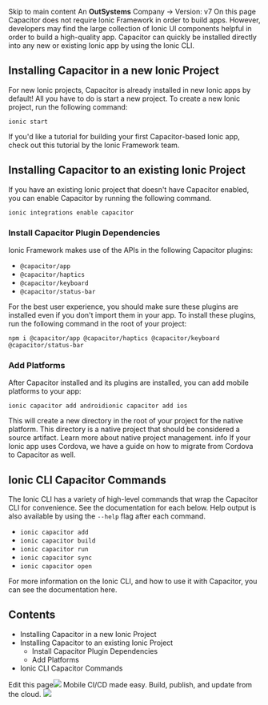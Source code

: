 Skip to main content
An **OutSystems** Company →
Version: v7
On this page
Capacitor does not require Ionic Framework in order to build apps. However, developers may find the large collection of Ionic UI components helpful in order to build a high-quality app.
Capacitor can quickly be installed directly into any new or existing Ionic app by using the Ionic CLI.
## Installing Capacitor in a new Ionic Project​
For new Ionic projects, Capacitor is already installed in new Ionic apps by default! All you have to do is start a new project. To create a new Ionic project, run the following command:
```
ionic start
```

If you'd like a tutorial for building your first Capacitor-based Ionic app, check out this tutorial by the Ionic Framework team.
## Installing Capacitor to an existing Ionic Project​
If you have an existing Ionic project that doesn't have Capacitor enabled, you can enable Capacitor by running the following command.
```
ionic integrations enable capacitor
```

### Install Capacitor Plugin Dependencies​
Ionic Framework makes use of the APIs in the following Capacitor plugins:
  * `@capacitor/app`
  * `@capacitor/haptics`
  * `@capacitor/keyboard`
  * `@capacitor/status-bar`


For the best user experience, you should make sure these plugins are installed even if you don't import them in your app. To install these plugins, run the following command in the root of your project:
```
npm i @capacitor/app @capacitor/haptics @capacitor/keyboard @capacitor/status-bar
```

### Add Platforms​
After Capacitor installed and its plugins are installed, you can add mobile platforms to your app:
```
ionic capacitor add androidionic capacitor add ios
```

This will create a new directory in the root of your project for the native platform. This directory is a native project that should be considered a source artifact. Learn more about native project management.
info
If your Ionic app uses Cordova, we have a guide on how to migrate from Cordova to Capacitor as well.
## Ionic CLI Capacitor Commands​
The Ionic CLI has a variety of high-level commands that wrap the Capacitor CLI for convenience. See the documentation for each below. Help output is also available by using the `--help` flag after each command.
  * `ionic capacitor add`
  * `ionic capacitor build`
  * `ionic capacitor run`
  * `ionic capacitor sync`
  * `ionic capacitor open`


For more information on the Ionic CLI, and how to use it with Capacitor, you can see the documentation here.
## Contents
  * Installing Capacitor in a new Ionic Project
  * Installing Capacitor to an existing Ionic Project
    * Install Capacitor Plugin Dependencies
    * Add Platforms
  * Ionic CLI Capacitor Commands


Edit this page![](https://images.prismic.io/ionicframeworkcom/50ede1c5-d69d-4c9d-bf0d-4c9ab7c14724_doc-ad-appflow.png?auto=compress,format&rect=0,0,280,200&w=280&h=200)
Mobile CI/CD made easy. Build, publish, and update from the cloud.
![](https://cdn.bizible.com/ipv?_biz_r=&_biz_h=802059049&_biz_u=ed6d98ad223740ddbf99774ce8c4ab02&_biz_l=https%3A%2F%2Fcapacitorjs.com%2Fdocs%2Fgetting-started%2Fwith-ionic&_biz_t=1739811912857&_biz_i=Using%20with%20Ionic%20Framework%20%7C%20Capacitor%20Documentation&_biz_n=11&rnd=462873&cdn_o=a&_biz_z=1739811912857)
